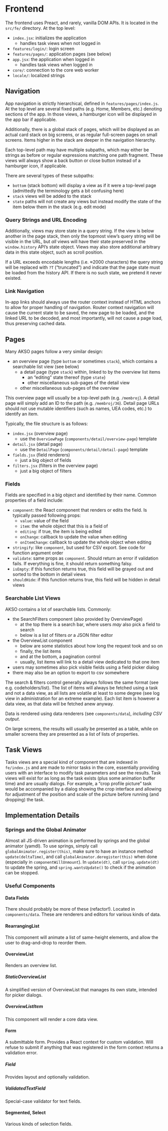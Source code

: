 # Frontend
The frontend uses Preact, and rarely, vanilla DOM APIs.
It is located in the `src/fe/` directory.
At the top level:

- `index.jsx`: initializes the application
    - handles task views when not logged in
- `features/login/`: login screen
- `features/pages/`: application pages (see below)
- `app.jsx`: the application when logged in
    - handles task views when logged in
- `core/`: connection to the core web worker
- `locale/`: localized strings

## Navigation
App navigation is strictly hierarchical, defined in `features/pages/index.js`.
At the top level are several fixed paths (e.g. Home, Members, etc.) denoting sections of the app.
In those views, a hamburger icon will be displayed in the app bar if applicable.

Additionally, there is a global stack of pages, which will be displayed as an actual card stack on big screens,
or as regular full-screen pages on small screens.
Items higher in the stack are deeper in the navigation hierarchy.

Each top-level path may have multiple subpaths, which may either be strings as before or regular expressions matching one path fragment.
These views will always show a back button or close button instead of a hamburger icon, if applicable.

There are several types of these subpaths:

- `bottom` (stack bottom) will display a view as if it were a top-level page (admittedly the terminology gets a bit confusing here)
- `stack` views will be added to the stack
- `state` paths will not create any views but instead modify the state of the item below them in the stack (e.g. edit mode)

### Query Strings and URL Encoding
Additionally, views may store state in a query string.
If the view is below another in the page stack,
then only the topmost view’s query string will be visible in the URL, but *all* views will have their state preserved in the `window.history` API’s state object.
Views may also store additional arbitrary data in this state object, such as scroll position.

If a URL exceeds encodable lengths (i.e. ≈2000 characters) the query string will be replaced with `?T` (“truncated”)
and indicate that the page state must be loaded from the history API.
If there is no such state, we pretend it never existed.

### Link Navigation
In-app links should always use the router context instead of HTML anchors to allow for proper handling of navigation. Router context navigation will cause the current state to be saved, the new page to be loaded, and the linked URL to be decoded, and most importantly, will not cause a page load, thus preserving cached data.

## Pages
Many AKSO pages follow a very similar design:

- an overview page (type `bottom` or sometimes `stack`), which contains a searchable list view (see below)
    + a detail page (type `stack`) within, linked to by the overview list items
        * an “editing” state thereof (type `state`)
        * other miscellaneous sub-pages of the detail view
    + other miscellaneous sub-pages of the overview

This overview page will usually be a top-level path (e.g. `/membroj`). A detail page will simply add an ID to the path (e.g. `/membroj/36`). Detail page URLs should not use mutable identifiers (such as names, UEA codes, etc.) to identify an item.

Typically, the file structure is as follows:

- `index.jsx` (overview page)
    - use the `OverviewPage` (`components/detail/overview-page`) template
- `detail.jsx` (detail page)
    - use the `DetailPage` (`components/detail/detail-page`) template
- `fields.jsx` (field renderers)
    - just a big object of fields
- `filters.jsx` (filters in the overview page)
    - just a big object of filters

### Fields
Fields are specified in a big object and identified by their name.
Common properties of a field include:

- `component`: the React component that renders or edits the field. Is typically passed following props:
    - `value`: value of the field
    - `item`: the whole object that this is a field of
    - `editing`: if true, the item is being edited
    - `onChange`: callback to update the value when editing
    - `onItemChange`: callback to update the whole object when editing
- `stringify`: like `component`, but used for CSV export. See code for function argument order
- `validate`: same props as `component`. Should return an error if validation fails. If everything is fine, it should return something falsy.
- `isEmpty`: if this function returns true, this field will be grayed out and sorted to the bottom in detail views
- `shouldHide`: if this function returns true, this field will be hidden in detail views

### Searchable List Views
AKSO contains a lot of searchable lists. Commonly:

- the SearchFilters component (also provided by OverviewPage)
    - at the top there is a search bar, where users *may* also pick a field to search
    - below is a list of filters *or* a JSON filter editor
- the OverviewList component
    - below are some statistics about how long the request took and so on
    - finally, the list items
    - and at the bottom, a pagination control
    - usually, list items will link to a detail view dedicated to that one item
- users may sometimes also pick visible fields using a field picker dialog
- there may also be an option to export to csv somewhere

The search & filters control generally always follows the same format (see e.g. codeholders/list).
The list of items will always be fetched using a task and not a data view, as all lists are volatile at least to some degree (see log view in administration for an extreme example).
Each list item is however a data view, as that data will be fetched anew anyway.

Data is rendered using data renderers (see `components/data`), *including CSV output*.

On large screens, the results will usually be presented as a table,
while on smaller screens they are presented as a list of lists of properties.

## Task Views
Tasks views are a special kind of component that are indexed in `fe/index.js` and are made to mirror tasks in the core,
essentially providing users with an interface to modify task parameters and see the results.
Task views will exist for as long as the task exists (plus some animation buffer time) and are usually dialogs.
For example, a “crop profile picture” task would be accompanied by a dialog showing the crop interface and allowing for adjustment of the position and scale of the picture before running (and dropping) the task.

## Implementation Details
### Springs and the Global Animator
Almost all JS-driven animation is performed by springs and the global animator (yamdl).
To use springs, simply call `globalAnimator.register(this)`, make sure to have an instance method `update(deltaTime)`, and call `globalAnimator.deregister(this)` when done (especially in `componentWillUnmount`).
In `update(dt)`, call `spring.update(dt)` to update the spring, and `spring.wantsUpdate()` to check if the animation can be stopped.

### Useful Components
#### Data Fields
There should probably be more of these (refactor!). Located in `components/data`. These are renderers and editors for various kinds of data.

#### RearrangingList
This component will animate a list of same-height elements, and allow the user to drag-and-drop to reorder them.

#### OverviewList
Renders an overview list.

##### StaticOverviewList
A simplified version of OverviewList that manages its own state, intended for picker dialogs.

##### OverviewListItem
This component will render a core data view.

#### Form
A submittable form. Provides a React context for custom validation. Will refuse to submit if anything that was registered in the form context returns a validation error.

##### Field
Provides layout and optionally validation.

##### ValidatedTextField
Special-case validator for text fields.

#### Segmented, Select
Various kinds of selection fields.
